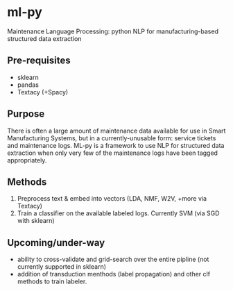 # ml-py
Maintenance Language Processing: python NLP for manufacturing-based structured data extraction

## Pre-requisites
- sklearn
- pandas
- Textacy (+Spacy)

## Purpose
There is often a large amount of maintenance data available for use in Smart Manufacturing Systems, but in a currently-unusable form: service tickets and maintenance logs. ML-py is a framework to use NLP for structured data extraction when only very few of the maintenance logs have been tagged appropriately. 

## Methods
1. Preprocess text & embed into vectors (LDA, NMF, W2V, +more via Textacy)
2. Train a classifier on the available labeled logs. Currently SVM (via SGD with sklearn)

## Upcoming/under-way
- ability to cross-validate and grid-search over the entire pipline (not currently supported in sklearn)
- addition of transduction menthods (label propagation) and other clf methods to train labeler. 
